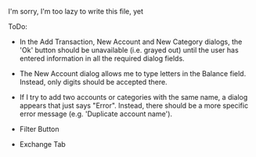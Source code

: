 I'm sorry, I'm too lazy to write this file, yet

ToDo:

- In the Add Transaction, New Account and New Category dialogs, the 'Ok' button should be unavailable (i.e. grayed out) until the user has entered information in all the required dialog fields.

- The New Account dialog allows me to type letters in the Balance field.  Instead, only digits should be accepted there.

- If I try to add two accounts or categories with the same name, a dialog appears that just says "Error".  Instead, there should be a more specific error message (e.g. 'Duplicate account name').

- Filter Button
- Exchange Tab
